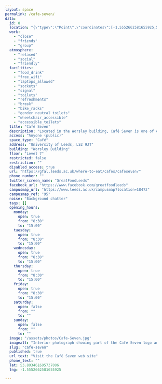 ```yaml
---
layout: space
permalink: /cafe-seven/
data:
  id: 8
  location: "{\"type\":\"Point\",\"coordinates\":[-1.5552662581655925,53.803461605737006]}"
  work:
    - "close"
    - "friends"
    - "group"
  atmosphere:
    - "relaxed"
    - "social"
    - "friendly"
  facilities:
    - "food_drink"
    - "free_wifi"
    - "laptops_allowed"
    - "sockets"
    - "signal"
    - "toilets"
    - "refreshments"
    - "break"
    - "bike_racks"
    - "gender_neutral_toilets"
    - "wheelchair_accessible"
    - "accessible_toilets"
  title: "Café Seven"
  description: "Located in the Worsley building, Café Seven is one of our most popular and vibrant cafés. Recently refurbished the large seating area is a great place to meet with friends."
  access: "Anyone (public)"
  space_type: "Café"
  address: "University of Leeds, LS2 9JT"
  building: "Worsley Building"
  floor: "Level 7"
  restricted: false
  restriction: ""
  disabled_access: true
  url: "https://gfal.leeds.ac.uk/where-to-eat/cafes/cafeseven/"
  phone_number: ""
  twitter_screen_name: "GreatFoodLeeds"
  facebook_url: "https://www.facebook.com/greatfoodleeds"
  campusmap_url: "https://www.leeds.ac.uk/campusmap?location=18472"
  campusmap_ref: "95"
  noise: "Background chatter"
  tags: []
  opening_hours:
    monday:
      open: true
      from: "8:30"
      to: "15:00"
    tuesday:
      open: true
      from: "8:30"
      to: "15:00"
    wednesday:
      open: true
      from: "8:30"
      to: "15:00"
    thursday:
      open: true
      from: "8:30"
      to: "15:00"
    friday:
      open: true
      from: "8:30"
      to: "15:00"
    saturday:
      open: false
      from: ""
      to: ""
    sunday:
      open: false
      from: ""
      to: ""
  image: "/assets/photos/Cafe-Seven.jpg"
  imagealt: "Interior photograph showing part of the Café Seven logo and part of the service and self-service areas"
  slug: "cafe-seven"
  published: true
  url_text: "Visit the Café Seven web site"
  phone_text: ""
  lat: 53.803461605737006
  lng: -1.5552662581655925

---
```

